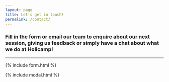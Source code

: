 ```yaml
---
layout: page
title: Let's get in touch!
permalink: /contact/
---
```


### Fill in the form or [email our team](mailto:{{site.email}}) to enquire about our next session, giving us feedback or simply have a chat about what we do at Holicamp!

---

{% include form.html %}

{% include modal.html %}
